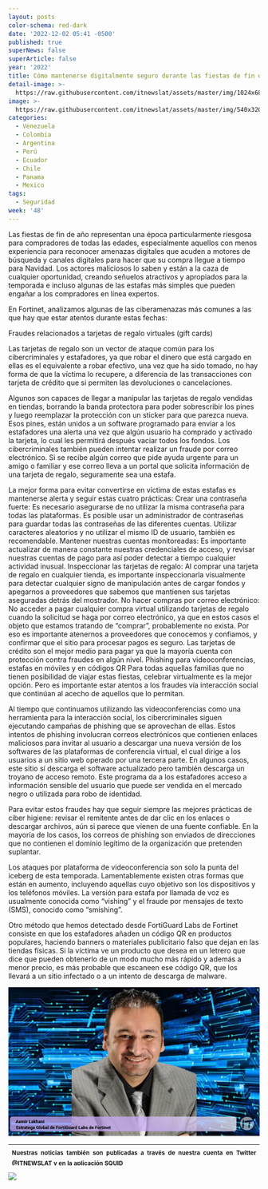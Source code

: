 ```yaml
---
layout: posts
color-schema: red-dark
date: '2022-12-02 05:41 -0500'
published: true
superNews: false
superArticle: false
year: '2022'
title: Cómo mantenerse digitalmente seguro durante las fiestas de fin de año
detail-image: >-
  https://raw.githubusercontent.com/itnewslat/assets/master/img/1024x680/Aamir-Lakhani-g.jpg
image: >-
  https://raw.githubusercontent.com/itnewslat/assets/master/img/540x320/Aamir-Lakhani-p.jpg
categories:
  - Venezuela
  - Colombia
  - Argentina
  - Perú
  - Ecuador
  - Chile
  - Panama
  - Mexico
tags:
  - Seguridad
week: '48'
---
```

Las fiestas de fin de año representan una época particularmente riesgosa para compradores de todas las edades, especialmente aquellos con menos experiencia para reconocer amenazas digitales que acuden a motores de búsqueda y canales digitales para hacer que su compra llegue a tiempo para Navidad. Los actores maliciosos lo saben y están a la caza de cualquier oportunidad, creando señuelos atractivos y apropiados para la temporada e incluso algunas de las estafas más simples que pueden engañar a los compradores en línea expertos.
 
En Fortinet, analizamos algunas de las ciberamenazas más comunes a las que hay que estar atentos durante estas fechas:
 
Fraudes relacionados a tarjetas de regalo virtuales (gift cards)
 
Las tarjetas de regalo son un vector de ataque común para los cibercriminales y estafadores, ya que robar el dinero que está cargado en ellas es el equivalente a robar efectivo, una vez que ha sido tomado, no hay forma de que la víctima lo recupere, a diferencia de las transacciones con tarjeta de crédito que si permiten las devoluciones o cancelaciones.
 
Algunos son capaces de llegar a manipular las tarjetas de regalo vendidas en tiendas, borrando la banda protectora para poder sobrescribir los pines y luego reemplazar la protección con un sticker para que parezca nueva. Esos pines, están unidos a un software programado para enviar a los estafadores una alerta una vez que algún usuario ha comprado y activado la tarjeta, lo cual les permitirá después vaciar todos los fondos. Los cibercriminales también pueden intentar realizar un fraude por correo electrónico. Si se recibe algún correo que pide ayuda urgente para un amigo o familiar y ese correo lleva a un portal que solicita información de una tarjeta de regalo, seguramente sea una estafa.
 
La mejor forma para evitar convertirse en víctima de estas estafas es mantenerse alerta y seguir estas cuatro prácticas:
Crear una contraseña fuerte: Es necesario asegurarse de no utilizar la misma contraseña para todas las plataformas. Es posible usar un administrador de contraseñas para guardar todas las contraseñas de las diferentes cuentas. Utilizar caracteres aleatorios y no utilizar el mismo ID de usuario, también es recomendable.
Mantener nuestras cuentas monitoreadas: Es importante actualizar de manera constante nuestras credenciales de acceso, y revisar nuestras cuentas de pago para así poder detectar a tiempo cualquier actividad inusual.
Inspeccionar las tarjetas de regalo: Al comprar una tarjeta de regalo en cualquier tienda, es importante inspeccionarla visualmente para detectar cualquier signo de manipulación antes de cargar fondos y apegarnos a proveedores que sabemos que mantienen sus tarjetas aseguradas detrás del mostrador.
No hacer compras por correo electrónico: No acceder a pagar cualquier compra virtual utilizando tarjetas de regalo cuando la solicitud se haga por correo electrónico, ya que en estos casos el objeto que estamos tratando de “comprar”, probablemente no exista. Por eso es importante atenernos a proveedores que conocemos y confiamos, y confirmar que el sitio para procesar pagos es seguro. Las tarjetas de crédito son el mejor medio para pagar ya que la mayoría cuenta con protección contra fraudes en algún nivel.
Phishing para videoconferencias, estafas en móviles y en códigos QR
Para todas aquellas familias que no tienen posibilidad de viajar estas fiestas, celebrar virtualmente es la mejor opción. Pero es importante estar atentos a los fraudes vía interacción social que continúan al acecho de aquellos que lo permitan.
 
Al tiempo que continuamos utilizando las videoconferencias como una herramienta para la interacción social, los cibercriminales siguen ejecutando campañas de phishing que se aprovechan de ellas. Estos intentos de phishing involucran correos electrónicos que contienen enlaces maliciosos para invitar al usuario a descargar una nueva versión de los softwares de las plataformas de conferencia virtual, el cual dirige a los usuarios a un sitio web operado por una tercera parte. En algunos casos, este sitio sí descarga el software actualizado pero también descarga un troyano de acceso remoto. Este programa da a los estafadores acceso a información sensible del usuario que puede ser vendida en el mercado negro o utilizada para robo de identidad.
 
Para evitar estos fraudes hay que seguir siempre las mejores prácticas de ciber higiene: revisar el remitente antes de dar clic en los enlaces o descargar archivos, aún si parece que vienen de una fuente confiable. En la mayoría de los casos, los correos de phishing son enviados de direcciones que no contienen el dominio legítimo de la organización que pretenden suplantar.
 
Los ataques por plataforma de videoconferencia son solo la punta del iceberg de esta temporada. Lamentablemente existen otras formas que están en aumento, incluyendo aquellas cuyo objetivo son los dispositivos y los teléfonos móviles. La versión para estafa por llamada de voz es usualmente conocida como “vishing” y el fraude por mensajes de texto (SMS), conocido como “smishing”.
 
Otro método que hemos detectado desde FortiGuard Labs de Fortinet consiste en que los estafadores añaden un código QR en productos populares, haciendo banners o materiales publicitario falso que dejan en las tiendas físicas. Si la víctima ve un producto que desea en un letrero que dice que pueden obtenerlo de un modo mucho más rápido y además a menor precio, es más probable que escaneen ese código QR, que los llevará a un sitio infectado o a un intento de descarga de malware.


![](https://raw.githubusercontent.com/itnewslat/assets/master/img/540x320/Aamir-Lakhani-p.jpg)

<table style="height: 42px;" width="569">
<tbody>
<tr>
<td style="text-align: justify;"><sub><strong>Nuestras noticias también son publicadas a través de nuestra cuenta en Twitter <a href="https://twitter.com/itnewslat?lang=es">@ITNEWSLAT</a> y en la aplicación <a href="https://squidapp.co/en/">SQUID</a></strong></sub></td>
</tr>
</tbody>
</table>

<img src="https://tracker.metricool.com/c3po.jpg?hash=56f88a41e39ab42c063cc51676587a04"/>